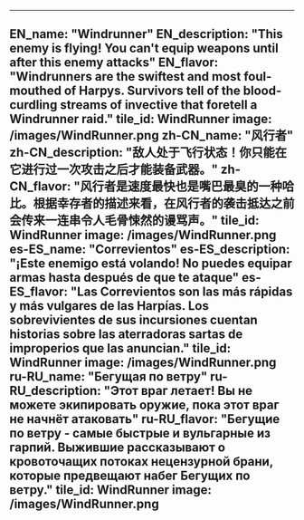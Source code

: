 ---

EN_name: "Windrunner"
EN_description: "This enemy is flying!  You can't equip weapons until after this enemy attacks"
EN_flavor: "Windrunners are the swiftest and most foul-mouthed of Harpys. Survivors tell of the blood-curdling streams of invective that foretell a Windrunner raid."
tile_id: WindRunner
image: /images/WindRunner.png
zh-CN_name: "风行者"
zh-CN_description: "敌人处于飞行状态！你只能在它进行过一次攻击之后才能装备武器。"
zh-CN_flavor: "风行者是速度最快也是嘴巴最臭的一种哈比。根据幸存者的描述来看，在风行者的袭击抵达之前会传来一连串令人毛骨悚然的谩骂声。"
tile_id: WindRunner
image: /images/WindRunner.png
es-ES_name: "Correvientos"
es-ES_description: "¡Este enemigo está volando! No puedes equipar armas hasta después de que te ataque"
es-ES_flavor: "Las Correvientos son las más rápidas y más vulgares de las Harpías. Los sobrevivientes de sus incursiones cuentan historias sobre las aterradoras sartas de improperios que las anuncian."
tile_id: WindRunner
image: /images/WindRunner.png
ru-RU_name: "Бегущая по ветру"
ru-RU_description: "Этот враг летает! Вы не можете экипировать оружие, пока этот враг не начнёт атаковать"
ru-RU_flavor: "Бегущие по ветру - самые быстрые и вульгарные из гарпий. Выжившие рассказывают о кровоточащих потоках нецензурной брани, которые предвещают набег Бегущих по ветру."
tile_id: WindRunner
image: /images/WindRunner.png
---